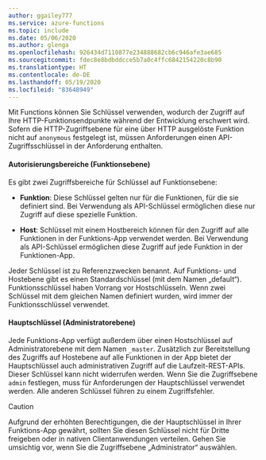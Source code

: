 ```yaml
---
author: ggailey777
ms.service: azure-functions
ms.topic: include
ms.date: 05/06/2020
ms.author: glenga
ms.openlocfilehash: 926434d7110877e234888682cb6c946afe3ae685
ms.sourcegitcommit: fdec8e8bdbddcce5b7a0c4ffc6842154220c8b90
ms.translationtype: HT
ms.contentlocale: de-DE
ms.lasthandoff: 05/19/2020
ms.locfileid: "83648949"
---
```

Mit Functions können Sie Schlüssel verwenden, wodurch der Zugriff auf Ihre HTTP-Funktionsendpunkte während der Entwicklung erschwert wird. Sofern die HTTP-Zugriffsebene für eine über HTTP ausgelöste Funktion nicht auf `anonymous` festgelegt ist, müssen Anforderungen einen API-Zugriffsschlüssel in der Anforderung enthalten. 

#### <a name="authorization-scopes-function-level"></a>Autorisierungsbereiche (Funktionsebene)

Es gibt zwei Zugriffsbereiche für Schlüssel auf Funktionsebene:

* **Funktion**: Diese Schlüssel gelten nur für die Funktionen, für die sie definiert sind. Bei Verwendung als API-Schlüssel ermöglichen diese nur Zugriff auf diese spezielle Funktion.

* **Host**: Schlüssel mit einem Hostbereich können für den Zugriff auf alle Funktionen in der Funktions-App verwendet werden. Bei Verwendung als API-Schlüssel ermöglichen diese Zugriff auf jede Funktion in der Funktionen-App. 

Jeder Schlüssel ist zu Referenzzwecken benannt. Auf Funktions- und Hostebene gibt es einen Standardschlüssel (mit dem Namen „default“). Funktionsschlüssel haben Vorrang vor Hostschlüsseln. Wenn zwei Schlüssel mit dem gleichen Namen definiert wurden, wird immer der Funktionsschlüssel verwendet.

#### <a name="master-key-admin-level"></a>Hauptschlüssel (Administratorebene) 

Jede Funktions-App verfügt außerdem über einen Hostschlüssel auf Administratorebene mit dem Namen `_master`. Zusätzlich zur Bereitstellung des Zugriffs auf Hostebene auf alle Funktionen in der App bietet der Hauptschlüssel auch administrativen Zugriff auf die Laufzeit-REST-APIs. Dieser Schlüssel kann nicht widerrufen werden. Wenn Sie die Zugriffsebene `admin` festlegen, muss für Anforderungen der Hauptschlüssel verwendet werden. Alle anderen Schlüssel führen zu einem Zugriffsfehler.

> [!CAUTION]  
> Aufgrund der erhöhten Berechtigungen, die der Hauptschlüssel in Ihrer Funktions-App gewährt, sollten Sie diesen Schlüssel nicht für Dritte freigeben oder in nativen Clientanwendungen verteilen. Gehen Sie umsichtig vor, wenn Sie die Zugriffsebene „Administrator“ auswählen.
